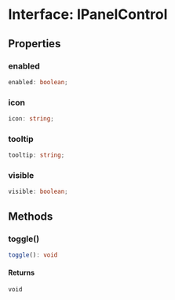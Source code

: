 # Interface: IPanelControl

## Properties

### enabled

```ts
enabled: boolean;
```

### icon

```ts
icon: string;
```

### tooltip

```ts
tooltip: string;
```

### visible

```ts
visible: boolean;
```

## Methods

### toggle()

```ts
toggle(): void
```

#### Returns

`void`
